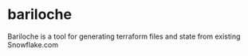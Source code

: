 # bariloche

Bariloche is a tool for generating terraform files and state from existing Snowflake.com
